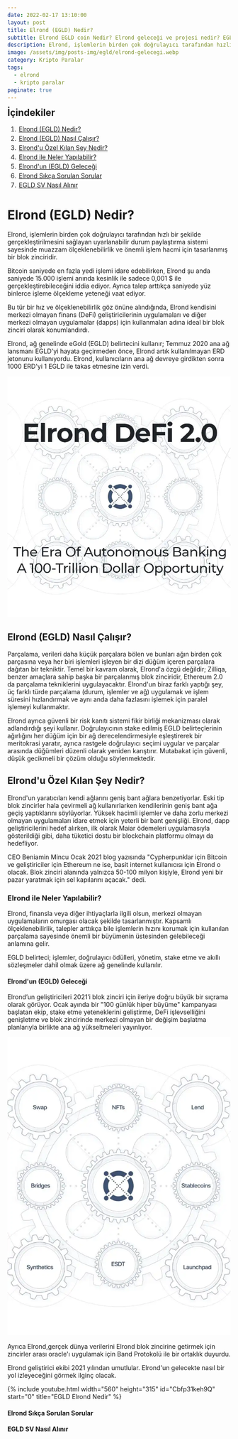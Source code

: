 ```yaml
---
date: 2022-02-17 13:10:00
layout: post
title: Elrond (EGLD) Nedir?
subtitle: Elrond EGLD coin Nedir? Elrond geleceği ve projesi nedir? EGLD yorum 2022
description: Elrond, işlemlerin birden çok doğrulayıcı tarafından hızlı bir şekilde gerçekleştirilmesini sağlayan uyarlanabilir bir blok zinciridir.
image: /assets/img/posts-img/egld/elrond-gelecegi.webp
category: Kripto Paralar
tags:
  - elrond
  - kripto paralar
paginate: true
---
```

<b style="text-align:center; font-size: 150%;">İçindekiler</b>
<ol style="margin: 0;">
	<li style="padding: 2px;"><a href="#1">Elrond (EGLD) Nedir?</a></li>
	<li style="padding: 2px;"><a href="#2">Elrond (EGLD) Nasıl Çalışır?</a></li>
	<li style="padding: 2px;"><a href="#3">Elrond'u Özel Kılan Şey Nedir?</a></li>
	<li style="padding: 2px;"><a href="#4">Elrond ile Neler Yapılabilir?</a></li>
	<li style="padding: 2px;"><a href="#5">Elrond'un (EGLD) Geleceği</a></li>
	<li style="padding: 2px;"><a href="#6">Elrond Sıkça Sorulan Sorular</a></li>
	<li style="padding: 2px;"><a href="#7">EGLD SV Nasıl Alınır</a></li>
</ol>
<h1 id="1">Elrond (EGLD) Nedir?</h1>


<p>
Elrond, işlemlerin birden çok doğrulayıcı tarafından hızlı bir şekilde gerçekleştirilmesini sağlayan uyarlanabilir durum paylaştırma sistemi sayesinde muazzam ölçeklenebilirlik ve önemli işlem hacmi için tasarlanmış bir blok zinciridir.
</p>
<p>
Bitcoin saniyede en fazla yedi işlemi idare edebilirken, Elrond şu anda saniyede 15.000 işlemi anında kesinlik ile sadece 0,001 $ ile gerçekleştirebileceğini iddia ediyor. Ayrıca talep arttıkça saniyede yüz binlerce işleme ölçekleme yeteneği vaat ediyor.
</p>
<p>
Bu tür bir hız ve ölçeklenebilirlik göz önüne alındığında, Elrond kendisini merkezi olmayan finans (DeFi) geliştiricilerinin uygulamaları ve diğer merkezi olmayan uygulamalar (dapps) için kullanmaları adına ideal bir blok zinciri olarak konumlandırdı.
</p>
<p>
Elrond, ağ genelinde eGold (EGLD) belirtecini kullanır; Temmuz 2020 ana ağ lansmanı EGLD'yi hayata geçirmeden önce, Elrond artık kullanılmayan ERD jetonunu kullanıyordu. Elrond, kullanıcıların ana ağ devreye girdikten sonra 1000 ERD'yi 1 EGLD ile takas etmesine izin verdi.
</p>
<picture>
  <source media="(min-width: 650px" srcset="/assets/img/posts-img/egld/egld-nedir.webp">
  <img src="/assets/img/posts-img/egld/defi.webp" alt="egld nedir ne işe yarar" style="width:auto;">
</picture>
<h2 id="2">Elrond (EGLD) Nasıl Çalışır?</h2>


<p>
Parçalama, verileri daha küçük parçalara bölen ve bunları ağın birden çok parçasına veya her biri işlemleri işleyen bir dizi düğüm içeren parçalara dağıtan bir tekniktir. Temel bir kavram olarak, Elrond'a özgü değildir; Zilliqa, benzer amaçlara sahip başka bir parçalanmış blok zinciridir, Ethereum 2.0 da parçalama tekniklerini uygulayacaktır. Elrond'un biraz farklı yaptığı şey, üç farklı türde parçalama (durum, işlemler ve ağ) uygulamak ve işlem süresini hızlandırmak ve aynı anda daha fazlasını işlemek için paralel işlemeyi kullanmaktır.
</p>
<p>
Elrond ayrıca güvenli bir risk kanıtı sistemi fikir birliği mekanizması olarak adlandırdığı şeyi kullanır. Doğrulayıcının stake edilmiş EGLD belirteçlerinin ağırlığını her düğüm için bir ağ derecelendirmesiyle eşleştirerek bir meritokrasi yaratır, ayrıca rastgele doğrulayıcı seçimi uygular ve parçalar arasında düğümleri düzenli olarak yeniden karıştırır. Mutabakat için güvenli, düşük gecikmeli bir çözüm olduğu söylenmektedir.
</p>
<h2 id="3">Elrond'u Özel Kılan Şey Nedir?</h2>


<p>
Elrond'un yaratıcıları kendi ağlarını geniş bant ağlara benzetiyorlar. Eski tip blok zincirler hala çevirmeli ağ kullanırlarken kendilerinin geniş bant ağa geçiş yaptıklarını söylüyorlar. Yüksek hacimli işlemler ve daha zorlu merkezi olmayan uygulamaları idare etmek için yeterli bir bant genişliği. Elrond, dapp geliştiricilerini hedef alırken, ilk olarak Maiar ödemeleri uygulamasıyla gösterildiği gibi, daha tüketici dostu bir blockchain platformu olmayı da hedefliyor.
</p>
<p>
CEO Beniamin Mincu Ocak 2021 blog yazısında "Cypherpunklar için Bitcoin ve geliştiriciler için Ethereum ne ise, basit internet kullanıcısı için Elrond o olacak. Blok zinciri alanında yalnızca 50-100 milyon kişiyle, Elrond yeni bir pazar yaratmak için sel kapılarını açacak." dedi.
</p>
<h3 id="4">Elrond ile Neler Yapılabilir?</h3>


<p>
Elrond, finansla veya diğer ihtiyaçlarla ilgili olsun, merkezi olmayan uygulamaların omurgası olacak şekilde tasarlanmıştır. Kapsamlı ölçeklenebilirlik, talepler arttıkça bile işlemlerin hızını korumak için kullanılan parçalama sayesinde önemli bir büyümenin üstesinden gelebileceği anlamına gelir.
</p>
<p>
EGLD belirteci; işlemler, doğrulayıcı ödülleri, yönetim, stake etme ve akıllı sözleşmeler dahil olmak üzere ağ genelinde kullanılır.
</p>
<h4 id="5">Elrond'un (EGLD) Geleceği</h4>


<p>
Elrond’un geliştiricileri 2021’i blok zinciri için ileriye doğru büyük bir sıçrama olarak görüyor. Ocak ayında bir "100 günlük hiper büyüme" kampanyası başlatan ekip, stake etme yeteneklerini geliştirme, DeFi işlevselliğini genişletme ve blok zincirinde merkezi olmayan bir değişim başlatma planlarıyla birlikte ana ağ yükseltmeleri yayınlıyor.
</p>
<picture>
  <source media="(min-width: 650px" srcset="/assets/img/posts-img/egld/elrond-coin-nedir-ne-ise-yarar.webp">
  <img src="/assets/img/posts-img/egld/elrond-whitepaper.webp" alt="elrond egld coin yorum 2022" style="width:auto;">
</picture>
<p>
Ayrıca Elrond,gerçek dünya verilerini Elrond blok zincirine getirmek için zincirler arası oracle'ı uygulamak için Band Protokolü ile bir ortaklık duyurdu.
</p>
<p>
Elrond geliştirici ekibi 2021 yılından umutlular. Elrond'un gelecekte nasıl bir yol izleyeceğini görmek ilginç olacak.
</p>  
{% include youtube.html width="560" height="315" id="Cbfp31keh9Q" start="0" title="EGLD Elrond Nedir" %}
<h4 id="6">Elrond Sıkça Sorulan Sorular</h4>

<h4 id="7">EGLD SV Nasıl Alınır</h4>
